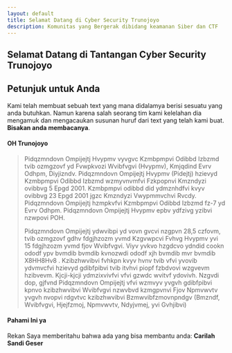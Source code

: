 ```yaml
---
layout: default
title: Selamat Datang di Cyber Security Trunojoyo
description: Komunitas yang Bergerak dibidang keamanan Siber dan CTF
---
```


## Selamat Datang di Tantangan Cyber Security Trunojoyo

## Petunjuk untuk Anda
Kami telah membuat sebuah text yang mana didalamya berisi sesuatu yang anda butuhkan. 
Namun karena salah seorang tim kami kelelahan dia mengamuk dan mengacaukan susunan huruf dari text yang telah kami buat. **Bisakan anda membacanya**.


#### OH Trunojoyo
>Pidqzmndovn Ompijejtj Hvypmv vyvgvc Kzmbpmpvi Odibbd Izbzmd tvib ozmgzovf yd Fvwpkvozi Wvibfvgvi (Hvypmv), Kmjqdind Evrv Odhpm, Diyjizndv. Pidqzmndovn Ompijejtj Hvypmv (Pidejtj) hzievyd Kzmbpmpvi Odibbd Izbzmd wzmyvnvmfvi Fzkpopnvi Kmzndyzi ovibbvg 5 Epgd 2001. Kzmbpmpvi odibbd did ydmznhdfvi kvyv ovibbvg 23 Epgd 2001 jgzc Kmzndyzi Vwypmmvchvi Rvcdy. Pidqzmndovn Ompijejtj hzmpkvfvi Kzmbpmpvi Odibbd Izbzmd fz-7 yd Evrv Odhpm. Pidqzmndovn Ompijejtj Hvypmv epbv ydfzivg yzibvi nzwpovi POH.
>
>Pidqzmndovn Ompijejtj ydwvibpi yd vovn gvcvi nzgpvn 28,5 czfovm, tvib ozmgzovf gdhv fdgjhzozm yvmd Kzgvwpcvi Fvhvg Hvypmv yvi 15 fdgjhzozm yvmd fjov Wvibfvgvi. Viyv yvkvo hzgdcvo ydndid cookn ododf ypv bvmdib bvmdib kvnozwdi ododf xjh bvmdib mvr bvmdib X8HH8Hv8 . Kzibzhwvibvi fvhkpn kvyv hvnv tvib vfvi yvovib ydvmvcfvi hzievyd gdibfpibvi tvib itvhvi piopf fzbdvovi wzgvevm hzibvevm. Kjcji-kjcji ydmzixvivfvi vfvi gzwdc wvitvf ydovivh. Nzgvdi dop, gjfvnd Pidqzmndovn Ompijejtj vfvi wzmvyv yvgvh gdibfpibvi kpnvo kzibzhwvibvi Wvibfvgvi nzwvbvd kzmgpvnvi Fjov Npmvwvtv yvgvh nvopvi rdgvtvc kzibzhwvibvi Bzmwvibfzmovnpndgv (Bmzndf, Wvibfvgvi, Hjejfzmoj, Npmvwvtv, Ndyjvmej, yvi Gvhjibvi)


#### Pahami Ini ya
Rekan Saya memberitahu bahwa ada yang bisa membantu anda:
**Carilah Sandi Geser**



